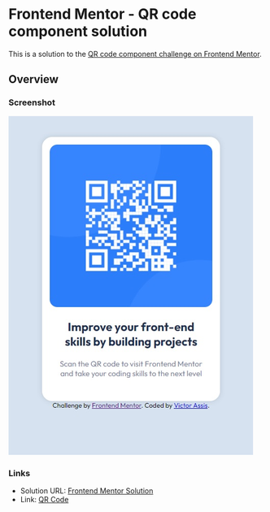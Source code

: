 # Frontend Mentor - QR code component solution

This is a solution to the [QR code component challenge on Frontend Mentor](https://www.frontendmentor.io/challenges/qr-code-component-iux_sIO_H).

## Overview
### Screenshot

![Alt text](./images/solution-screenshot.jpg)

### Links

- Solution URL: [Frontend Mentor Solution](https://www.frontendmentor.io/solutions/qr-code-component-solution-Bktz_uczq)
- Link: [QR Code](https://ovictorassis.github.io/qr-code-challenge/)